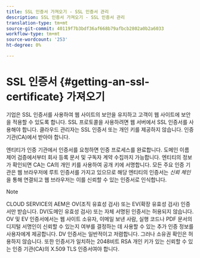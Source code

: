 ```yaml
---
title: SSL 인증서 가져오기 - SSL 인증서 관리
description: SSL 인증서 가져오기 - SSL 인증서 관리
translation-type: tm+mt
source-git-commit: 40119f7b3bdf36af668b79afbcb2802a0b2a6033
workflow-type: tm+mt
source-wordcount: '253'
ht-degree: 0%

---
```



# SSL 인증서 {#getting-an-ssl-certificate} 가져오기

기업은 SSL 인증서를 사용하여 웹 사이트의 보안을 유지하고 고객이 웹 사이트에 보안을 적용할 수 있도록 합니다. SSL 프로토콜을 사용하려면 웹 서버에서 SSL 인증서를 사용해야 합니다. 클라우드 관리자는 SSL 인증서 또는 개인 키를 제공하지 않습니다. 인증 기관(CA)에서 받아야 합니다.

엔티티가 인증 기관에서 인증서를 요청하면 인증 프로세스를 완료합니다. 도메인 이름 제어 검증에서부터 회사 등록 문서 및 구독자 계약 수집까지 가능합니다. 엔티티의 정보가 확인되면 CA는 CA의 개인 키를 사용하여 공개 키에 서명합니다. 모든 주요 인증 기관은 웹 브라우저에 루트 인증서를 가지고 있으므로 해당 엔티티의 인증서는 *신뢰 체인*&#x200B;을 통해 연결되고 웹 브라우저는 이를 신뢰할 수 있는 인증서로 인식합니다.

>[!NOTE]
>CLOUD SERVICE의 AEM은 OV(조직 유효성 검사) 또는 EV(확장 유효성 검사) 인증서만 받습니다. DV(도메인 유효성 검사) 또는 자체 서명된 인증서는 허용되지 않습니다. OV 및 EV 인증서에서는 웹 사이트 소유자, 이메일 보낸 사람, 실행 코드나 PDF 문서의 디지털 서명인이 신뢰할 수 있는지 여부를 결정하는 데 사용할 수 있는 추가 인증 정보를 사용자에게 제공합니다. DV 인증서는 일반적이고 저렴합니다. 그러나 소유권 확인은 허용하지 않습니다.
>또한 인증서가 일치하는 2048비트 RSA 개인 키가 있는 신뢰할 수 있는 인증 기관(CA)의 X.509 TLS 인증서여야 합니다.

